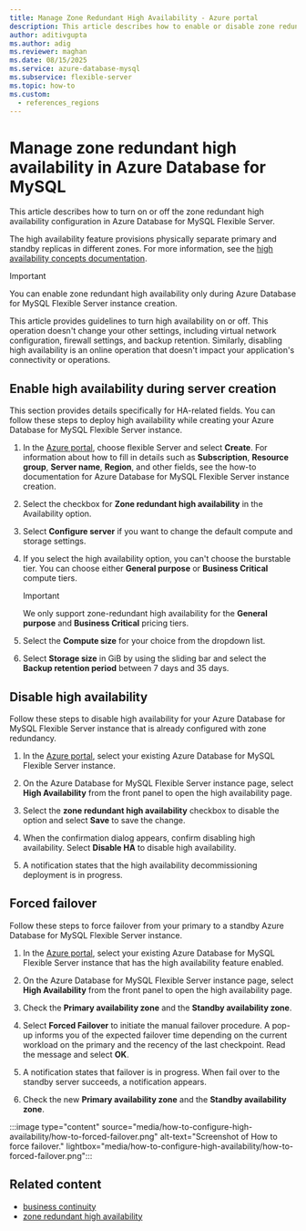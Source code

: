 ```yaml
---
title: Manage Zone Redundant High Availability - Azure portal
description: This article describes how to enable or disable zone redundant high availability in Azure Database for MySQL - Flexible Server through the Azure portal.
author: aditivgupta
ms.author: adig
ms.reviewer: maghan
ms.date: 08/15/2025
ms.service: azure-database-mysql
ms.subservice: flexible-server
ms.topic: how-to
ms.custom:
  - references_regions
---
```


# Manage zone redundant high availability in Azure Database for MySQL

This article describes how to turn on or off the zone redundant high availability configuration in Azure Database for MySQL Flexible Server.

The high availability feature provisions physically separate primary and standby replicas in different zones. For more information, see the [high availability concepts documentation](concepts-high-availability.md).

> [!IMPORTANT]  
> You can enable zone redundant high availability only during Azure Database for MySQL Flexible Server instance creation.

This article provides guidelines to turn high availability on or off. This operation doesn't change your other settings, including virtual network configuration, firewall settings, and backup retention. Similarly, disabling high availability is an online operation that doesn't impact your application's connectivity or operations.

## Enable high availability during server creation

This section provides details specifically for HA-related fields. You can follow these steps to deploy high availability while creating your Azure Database for MySQL Flexible Server instance.

1. In the [Azure portal](https://portal.azure.com/), choose flexible Server and select **Create**. For information about how to fill in details such as **Subscription**, **Resource group**, **Server name**, **Region**, and other fields, see the how-to documentation for Azure Database for MySQL Flexible Server instance creation.

1. Select the checkbox for **Zone redundant high availability** in the Availability option.

1. Select **Configure server** if you want to change the default compute and storage settings.

1. If you select the high availability option, you can't choose the burstable tier. You can choose either
   **General purpose** or **Business Critical** compute tiers.

   > [!IMPORTANT]  
   We only support zone-redundant high availability for the **General purpose** and **Business Critical** pricing tiers.

1. Select the **Compute size** for your choice from the dropdown list.

1. Select **Storage size** in GiB by using the sliding bar and select the **Backup retention period** between 7 days and 35 days.

## Disable high availability

Follow these steps to disable high availability for your Azure Database for MySQL Flexible Server instance that is already configured with zone redundancy.

1. In the [Azure portal](https://portal.azure.com/), select your existing Azure Database for MySQL Flexible Server instance.

1. On the Azure Database for MySQL Flexible Server instance page, select **High Availability** from the front panel to open the high availability page.

1. Select the **zone redundant high availability** checkbox to disable the option and select **Save** to save the change.

1. When the confirmation dialog appears, confirm disabling high availability. Select **Disable HA** to disable high availability.

1. A notification states that the high availability decommissioning deployment is in progress.

## Forced failover

Follow these steps to force failover from your primary to a standby Azure Database for MySQL Flexible Server instance.

1. In the [Azure portal](https://portal.azure.com/), select your existing Azure Database for MySQL Flexible Server instance that has the high availability feature enabled.

1. On the Azure Database for MySQL Flexible Server instance page, select **High Availability** from the front panel to open the high availability page.

1. Check the **Primary availability zone** and the **Standby availability zone**.

1. Select **Forced Failover** to initiate the manual failover procedure. A pop-up informs you of the expected failover time depending on the current workload on the primary and the recency of the last checkpoint. Read the message and select **OK**.

1. A notification states that failover is in progress. When fail over to the standby server succeeds, a notification appears.

1. Check the new **Primary availability zone** and the **Standby availability zone**.

:::image type="content" source="media/how-to-configure-high-availability/how-to-forced-failover.png" alt-text="Screenshot of How to force failover." lightbox="media/how-to-configure-high-availability/how-to-forced-failover.png":::

## Related content

- [business continuity](concepts-business-continuity.md)
- [zone redundant high availability](concepts-high-availability.md)
